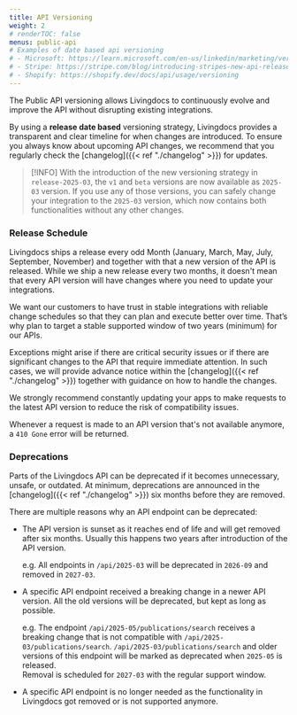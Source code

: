 ```yaml
---
title: API Versioning
weight: 2
# renderTOC: false
menus: public-api
# Examples of date based api versioning
# - Microsoft: https://learn.microsoft.com/en-us/linkedin/marketing/versioning?view=li-lms-2025-01
# - Stripe: https://stripe.com/blog/introducing-stripes-new-api-release-process
# - Shopify: https://shopify.dev/docs/api/usage/versioning
---
```


The Public API versioning allows Livingdocs to continuously evolve and improve the API without disrupting existing integrations.

By using a **release date based** versioning strategy, Livingdocs provides a transparent and clear timeline for when changes are introduced. To ensure you always know about upcoming API changes, we recommend that you regularly check the [changelog]({{< ref "./changelog" >}}) for updates.

> [!INFO]
> With the introduction of the new versioning strategy in `release-2025-03`, the `v1` and `beta` versions are now available as `2025-03` version. If you use any of those versions, you can safely change your integration to the `2025-03` version, which now contains both functionalities without any other changes.

### Release Schedule

Livingdocs ships a release every odd Month (January, March, May, July, September, November) and together with that a new version of the API is released. While we ship a new release every two months, it doesn't mean that every API version will have changes where you need to update your integrations.

We want our customers to have trust in stable integrations with reliable change schedules so that they can plan and execute better over time. That’s why plan to target a stable supported window of two years (minimum) for our APIs.

Exceptions might arise if there are critical security issues or if there are significant changes to the API that require immediate attention. In such cases, we will provide advance notice within the [changelog]({{< ref "./changelog" >}}) together with guidance on how to handle the changes.

We strongly recommend constantly updating your apps to make requests to the latest API version to reduce the risk of compatibility issues.

Whenever a request is made to an API version that's not available anymore, a `410 Gone` error will be returned.

### Deprecations

Parts of the Livingdocs API can be deprecated if it becomes unnecessary, unsafe, or outdated.
At minimum, deprecations are announced in the [changelog]({{< ref "./changelog" >}}) six months before they are removed.

There are multiple reasons why an API endpoint can be deprecated:

- The API version is sunset as it reaches end of life and will get removed after six months. Usually this happens two years after introduction of the API version.

  e.g. All endpoints in `/api/2025-03` will be deprecated in `2026-09` and removed in `2027-03`.

- A specific API endpoint received a breaking change in a newer API version. All the old versions will be deprecated, but kept as long as possible.

  e.g. The endpoint `/api/2025-05/publications/search` receives a breaking change that is not compatible with `/api/2025-03/publications/search`. `/api/2025-03/publications/search` and older versions of this endpoint will be marked as deprecated when `2025-05` is released.  
   Removal is scheduled for `2027-03` with the regular support window.

- A specific API endpoint is no longer needed as the functionality in Livingdocs got removed or is not supported anymore.
